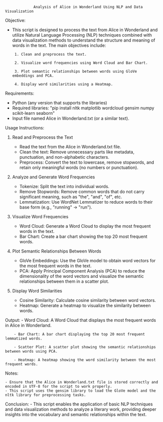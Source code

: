                  Analysis of Alice in Wonderland Using NLP and Data Visualization
Objective:
- This script is designed to process the text from Alice in Wonderland and utilize Natural Language Processing (NLP) techniques combined with data visualization methods to understand the structure and meaning of words in the text. The main objectives include:

       1. Clean and preprocess the text.

       2. Visualize word frequencies using Word Cloud and Bar Chart.

       3. Plot semantic relationships between words using GloVe embeddings and PCA.

       4. Display word similarities using a Heatmap.

Requirements:
- Python (any version that supports the libraries)
- Required libraries:
        "pip install nltk matplotlib wordcloud gensim numpy scikit-learn seaborn"
- Input file named Alice in Wonderland.txt (or a similar text).

Usage Instructions:
1. Read and Preprocess the Text
    - Read the text from the Alice in Wonderland.txt file.
    - Clean the text: Remove unnecessary parts like metadata, punctuation, and non-alphabetic characters.
    - Preprocess: Convert the text to lowercase, remove stopwords, and retain only meaningful words (no numbers or punctuation).

2. Analyze and Generate Word Frequencies
    - Tokenize: Split the text into individual words.
    - Remove Stopwords: Remove common words that do not carry significant meaning, such as "the", "and", "of", etc.
    - Lemmatization: Use WordNet Lemmatizer to reduce words to their base form (e.g., "running" → "run").

3. Visualize Word Frequencies
    - Word Cloud: Generate a Word Cloud to display the most frequent words in the text.
    - Bar Chart: Create a bar chart showing the top 20 most frequent words.

4. Plot Semantic Relationships Between Words
    - GloVe Embeddings: Use the GloVe model to obtain word vectors for the most frequent words in the text.
    - PCA: Apply Principal Component Analysis (PCA) to reduce the dimensionality of the word vectors and visualize the semantic relationships between them in a scatter plot.

5. Display Word Similarities
    - Cosine Similarity: Calculate cosine similarity between word vectors.
    - Heatmap: Generate a heatmap to visualize the similarity between words.

Output:
        - Word Cloud: A Word Cloud that displays the most frequent words in Alice in Wonderland.

        - Bar Chart: A bar chart displaying the top 20 most frequent lemmatized words.

        - Scatter Plot: A scatter plot showing the semantic relationships between words using PCA.

        - Heatmap: A heatmap showing the word similarity between the most frequent words.

Notes:

    - Ensure that the Alice in Wonderland.txt file is stored correctly and encoded in UTF-8 for the script to work properly.
    - This script uses the gensim library to load the GloVe model and the nltk library for preprocessing tasks.

Conclusion:
    -  This script enables the application of basic NLP techniques and data visualization methods to analyze a literary work, providing deeper insights into the vocabulary and semantic relationships within the text.